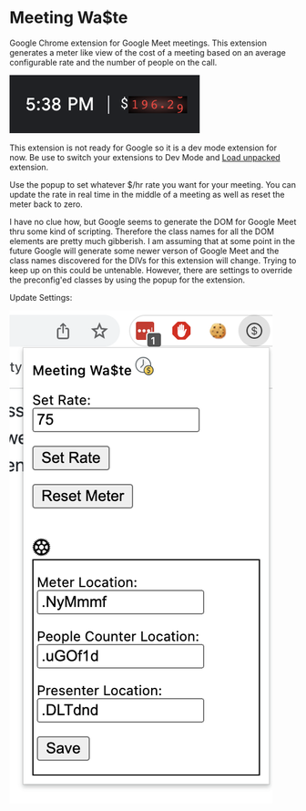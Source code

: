 # Meeting Wa$te
Google Chrome extension for Google Meet meetings. This extension generates a meter like view of the cost of a meeting based on an average configurable rate and the number of people on the call.

![alt text](https://github.com/manleyn/meeting-waste/blob/main/misc/meterExample.png)

This extension is not ready for Google so it is a dev mode extension for now. Be use to switch your extensions to Dev Mode and [Load unpacked](https://developer.chrome.com/docs/extensions/mv3/getstarted/#unpacked) extension.

Use the popup to set whatever $/hr rate you want for your meeting. You can update the rate in real time in the middle of a meeting as well as reset the meter back to zero.

I have no clue how, but Google seems to generate the DOM for Google Meet thru some kind of scripting. Therefore the class names for all the DOM elements are pretty much gibberish. I am assuming that at some point in the future Google will generate some newer verson of Google Meet and the class names discovered for the DIVs for this extension will change. Trying to keep up on this could be untenable. However, there are settings to override the preconfig'ed classes by using the popup for the extension.

Update Settings:

![alt text](https://github.com/manleyn/meeting-waste/blob/main/misc/popup-settings.png)
